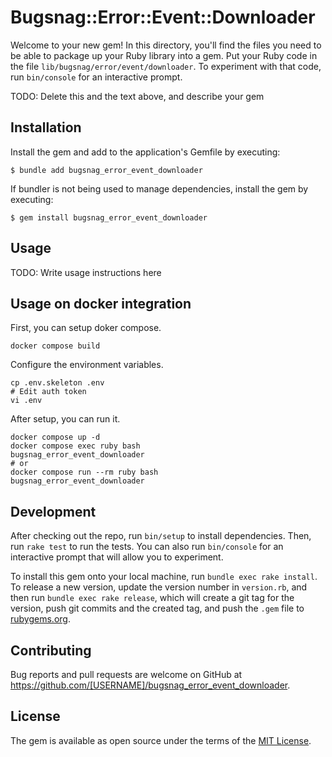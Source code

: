 # Bugsnag::Error::Event::Downloader

Welcome to your new gem! In this directory, you'll find the files you need to be able to package up your Ruby library into a gem. Put your Ruby code in the file `lib/bugsnag/error/event/downloader`. To experiment with that code, run `bin/console` for an interactive prompt.

TODO: Delete this and the text above, and describe your gem

## Installation

Install the gem and add to the application's Gemfile by executing:

    $ bundle add bugsnag_error_event_downloader

If bundler is not being used to manage dependencies, install the gem by executing:

    $ gem install bugsnag_error_event_downloader

## Usage

TODO: Write usage instructions here

## Usage on docker integration

First, you can setup doker compose.

```shell
docker compose build
```

Configure the environment variables.

```shell
cp .env.skeleton .env
# Edit auth token
vi .env
```

After setup, you can run it.

```shell
docker compose up -d
docker compose exec ruby bash
bugsnag_error_event_downloader
# or
docker compose run --rm ruby bash
bugsnag_error_event_downloader
```

## Development

After checking out the repo, run `bin/setup` to install dependencies. Then, run `rake test` to run the tests. You can also run `bin/console` for an interactive prompt that will allow you to experiment.

To install this gem onto your local machine, run `bundle exec rake install`. To release a new version, update the version number in `version.rb`, and then run `bundle exec rake release`, which will create a git tag for the version, push git commits and the created tag, and push the `.gem` file to [rubygems.org](https://rubygems.org).

## Contributing

Bug reports and pull requests are welcome on GitHub at https://github.com/[USERNAME]/bugsnag_error_event_downloader.

## License

The gem is available as open source under the terms of the [MIT License](https://opensource.org/licenses/MIT).
